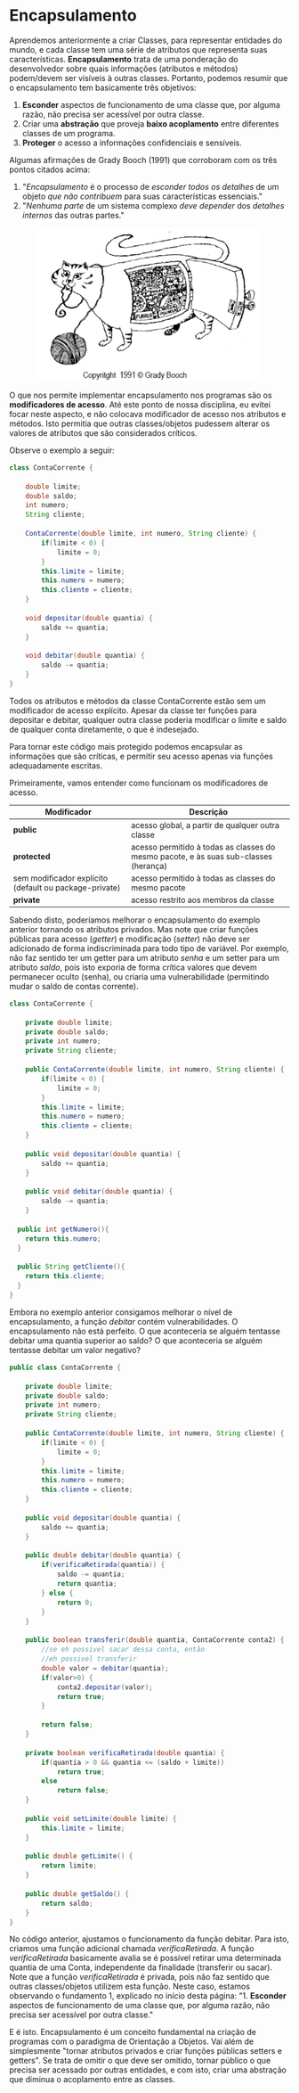 # Encapsulamento

Aprendemos anteriormente a criar Classes, para representar entidades do mundo, e cada classe tem uma série de atributos que representa suas características.
**Encapsulamento** trata de uma ponderação do desenvolvedor sobre quais informações (atributos e métodos) podem/devem ser visíveis à outras classes.
Portanto, podemos resumir que o encapsulamento tem basicamente três objetivos:
1. **Esconder** aspectos de funcionamento de uma classe que, por alguma razão, não precisa ser acessível por outra classe.
2. Criar uma **abstração** que proveja **baixo acoplamento** entre diferentes classes de um programa.
3. **Proteger** o acesso a informações confidenciais e sensíveis.

Algumas afirmações de Grady Booch (1991) que corroboram com os três pontos citados acima:
1. "*Encapsulamento* é o processo de *esconder todos os detalhes* de um objeto *que não contribuem* para suas características essenciais."
2. "*Nenhuma parte* de um sistema complexo *deve depender* dos *detalhes internos* das outras partes."

<p align="center">
  <img width="400" height="275" src="imgs/encapsulamento.png">
</p>

O que nos permite implementar encapsulamento nos programas são os **modificadores de acesso**.
Até este ponto de nossa disciplina, eu evitei focar neste aspecto, e não colocava modificador de acesso nos atributos e métodos.
Isto permitia que outras classes/objetos pudessem alterar os valores de atributos que são considerados críticos.

Observe o exemplo a seguir:

```java
class ContaCorrente {
	
	double limite;			
	double saldo;	
	int numero;
	String cliente;
	
	ContaCorrente(double limite, int numero, String cliente) {
		if(limite < 0) {
			limite = 0;
		}
		this.limite = limite;
		this.numero = numero;
		this.cliente = cliente;
	}
	
	void depositar(double quantia) {
		saldo += quantia;
	}
	
	void debitar(double quantia) {
		saldo -= quantia;
	}
}
```

Todos os atributos e métodos da classe ContaCorrente estão sem um modificador de acesso explícito.
Apesar da classe ter funções para depositar e debitar, qualquer outra classe poderia modificar o limite e saldo de qualquer conta diretamente, o que é indesejado.

Para tornar este código mais protegido podemos encapsular as informações que são críticas, e permitir seu acesso apenas via funções adequadamente escritas.

Primeiramente, vamos entender como funcionam os modificadores de acesso.

| Modificador  | Descrição |
| ------------------- | ------------------- |
| **public** | acesso global, a partir de qualquer outra classe |
| **protected** | acesso permitido à todas as classes do mesmo pacote, e às suas sub-classes (herança) |
| sem modificador explícito (default ou package-private) | acesso permitido à todas as classes do mesmo pacote |
| **private** | acesso restrito aos membros da classe |

Sabendo disto, poderíamos melhorar o encapsulamento do exemplo anterior tornando os atributos privados.
Mas note que criar funções públicas para acesso (*getter*) e modificação (*setter*) não deve ser adicionado de forma indiscriminada para todo tipo de variável.
Por exemplo, não faz sentido ter um getter para um atributo *senha* e um setter para um atributo *saldo*, pois isto exporia de forma crítica valores que devem permanecer oculto (senha), ou criaria uma vulnerabilidade (permitindo mudar o saldo de contas corrente).

```java
class ContaCorrente {
	
	private double limite;			
	private double saldo;	
	private int numero;
	private String cliente;
	
	public ContaCorrente(double limite, int numero, String cliente) {
		if(limite < 0) {
			limite = 0;
		}
		this.limite = limite;
		this.numero = numero;
		this.cliente = cliente;
	}
	
	public void depositar(double quantia) {
		saldo += quantia;
	}
	
	public void debitar(double quantia) {
		saldo -= quantia;
	}
  
  public int getNumero(){
    return this.numero;
  }
  
  public String getCliente(){
    return this.cliente;
  }
}
```

Embora no exemplo anterior consigamos melhorar o nível de encapsulamento, a função *debitar* contém vulnerabilidades.
O encapsulamento não está perfeito.
O que aconteceria se alguém tentasse debitar uma quantia superior ao saldo?
O que aconteceria se alguém tentasse debitar um valor negativo?

```java
public class ContaCorrente {
	
	private double limite;
	private double saldo;	
	private int numero;
	private String cliente;
	
	public ContaCorrente(double limite, int numero, String cliente) {
		if(limite < 0) {
			limite = 0;
		}
		this.limite = limite;
		this.numero = numero;
		this.cliente = cliente;
	}
	
	public void depositar(double quantia) {
		saldo += quantia;
	}
	
	public double debitar(double quantia) {
		if(verificaRetirada(quantia)) {
			saldo -= quantia;
			return quantia;
		} else {
			return 0;
		}		
	}
	
	public boolean transferir(double quantia, ContaCorrente conta2) {
		//se eh possivel sacar dessa conta, então
		//eh possivel transferir
		double valor = debitar(quantia);
		if(valor>0) {
			conta2.depositar(valor);
			return true;
		}
		
		return false;		
	}
	
	private boolean verificaRetirada(double quantia) {
		if(quantia > 0 && quantia <= (saldo + limite)) 
			return true;
		else
			return false;
	}
	
	public void setLimite(double limite) {
		this.limite = limite;
	}
	
	public double getLimite() {
		return limite;
	}
	
	public double getSaldo() {
		return saldo;
	}
}
```

No código anterior, ajustamos o funcionamento da função debitar.
Para isto, criamos uma função adicional chamada *verificaRetirada*.
A função *verificaRetirada* basicamente avalia se é possível retirar uma determinada quantia de uma Conta, independente da finalidade (transferir ou sacar).
Note que a função *verificaRetirada* é privada, pois não faz sentido que outras classes/objetos utilizem esta função.
Neste caso, estamos observando o fundamento 1, explicado no início desta página: "1. **Esconder** aspectos de funcionamento de uma classe que, por alguma razão, não precisa ser acessível por outra classe."

E é isto.
Encapsulamento é um conceito fundamental na criação de programas com o paradigma de Orientação a Objetos.
Vai além de simplesmente "tornar atributos privados e criar funções públicas setters e getters".
Se trata de omitir o que deve ser omitido, tornar público o que precisa ser acessado por outras entidades, e com isto, criar uma abstração que diminua o acoplamento entre as classes.
